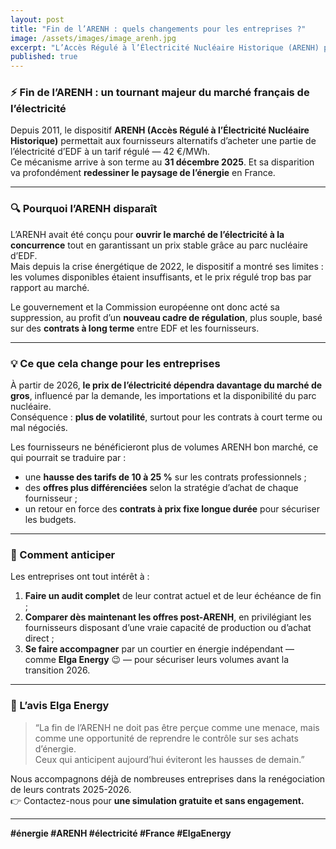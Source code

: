 ```yaml
---
layout: post
title: "Fin de l’ARENH : quels changements pour les entreprises ?"
image: /assets/images/image_arenh.jpg
excerpt: "L’Accès Régulé à l’Électricité Nucléaire Historique (ARENH) prend fin en 2025. Quelles conséquences sur vos factures d’énergie et comment anticiper la hausse des prix ?"
published: true
---
```


### ⚡ Fin de l’ARENH : un tournant majeur du marché français de l’électricité

Depuis 2011, le dispositif **ARENH (Accès Régulé à l’Électricité Nucléaire Historique)** permettait aux fournisseurs alternatifs d’acheter une partie de l’électricité d’EDF à un tarif régulé — 42 €/MWh.  
Ce mécanisme arrive à son terme au **31 décembre 2025**. Et sa disparition va profondément **redessiner le paysage de l’énergie** en France.

---

### 🔍 Pourquoi l’ARENH disparaît

L’ARENH avait été conçu pour **ouvrir le marché de l’électricité à la concurrence** tout en garantissant un prix stable grâce au parc nucléaire d’EDF.  
Mais depuis la crise énergétique de 2022, le dispositif a montré ses limites : les volumes disponibles étaient insuffisants, et le prix régulé trop bas par rapport au marché.

Le gouvernement et la Commission européenne ont donc acté sa suppression, au profit d’un **nouveau cadre de régulation**, plus souple, basé sur des **contrats à long terme** entre EDF et les fournisseurs.

---

### 💡 Ce que cela change pour les entreprises

À partir de 2026, **le prix de l’électricité dépendra davantage du marché de gros**, influencé par la demande, les importations et la disponibilité du parc nucléaire.  
Conséquence : **plus de volatilité**, surtout pour les contrats à court terme ou mal négociés.

Les fournisseurs ne bénéficieront plus de volumes ARENH bon marché, ce qui pourrait se traduire par :
- une **hausse des tarifs de 10 à 25 %** sur les contrats professionnels ;
- des **offres plus différenciées** selon la stratégie d’achat de chaque fournisseur ;
- un retour en force des **contrats à prix fixe longue durée** pour sécuriser les budgets.

---

### 🧭 Comment anticiper

Les entreprises ont tout intérêt à :
1. **Faire un audit complet** de leur contrat actuel et de leur échéance de fin ;
2. **Comparer dès maintenant les offres post-ARENH**, en privilégiant les fournisseurs disposant d’une vraie capacité de production ou d’achat direct ;
3. **Se faire accompagner** par un courtier en énergie indépendant — comme **Elga Energy** 😉 — pour sécuriser leurs volumes avant la transition 2026.

---

### 🚀 L’avis Elga Energy

> “La fin de l’ARENH ne doit pas être perçue comme une menace, mais comme une opportunité de reprendre le contrôle sur ses achats d’énergie.  
>  Ceux qui anticipent aujourd’hui éviteront les hausses de demain.”

Nous accompagnons déjà de nombreuses entreprises dans la renégociation de leurs contrats 2025-2026.  
👉 Contactez-nous pour **une simulation gratuite et sans engagement.**

---

**#énergie #ARENH #électricité #France #ElgaEnergy**

